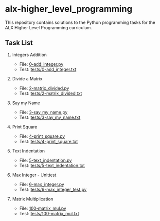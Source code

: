 # alx-higher_level_programming

This repository contains solutions to the Python programming tasks for the ALX Higher Level Programming curriculum.

## Task List

1. Integers Addition
   - File: [0-add_integer.py](./0x07-python-test_driven_development/0-add_integer.py)
   - Test: [tests/0-add_integer.txt](./0x07-python-test_driven_development/tests/0-add_integer.txt)

2. Divide a Matrix
   - File: [2-matrix_divided.py](./0x07-python-test_driven_development/2-matrix_divided.py)
   - Test: [tests/2-matrix_divided.txt](./0x07-python-test_driven_development/tests/2-matrix_divided.txt)

3. Say my Name
   - File: [3-say_my_name.py](./0x07-python-test_driven_development/3-say_my_name.py)
   - Test: [tests/3-say_my_name.txt](./0x07-python-test_driven_development/tests/3-say_my_name.txt)

4. Print Square
   - File: [4-print_square.py](./0x07-python-test_driven_development/4-print_square.py)
   - Test: [tests/4-print_square.txt](./0x07-python-test_driven_development/tests/4-print_square.txt)

5. Text Indentation
   - File: [5-text_indentation.py](./0x07-python-test_driven_development/5-text_indentation.py)
   - Test: [tests/5-text_indentation.txt](./0x07-python-test_driven_development/tests/5-text_indentation.txt)

6. Max Integer - Unittest
   - File: [6-max_integer.py](./0x07-python-test_driven_development/6-max_integer.py)
   - Test: [tests/6-max_integer_test.py](./0x07-python-test_driven_development/tests/6-max_integer_test.py)

7. Matrix Multiplication
   - File: [100-matrix_mul.py](./0x07-python-test_driven_development/100-matrix_mul.py)
   - Test: [tests/100-matrix_mul.txt](./0x07-python-test_driven_development/tests/100-matrix_mul.txt)

